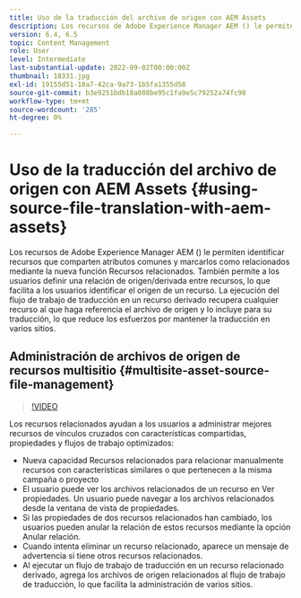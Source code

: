 ```yaml
---
title: Uso de la traducción del archivo de origen con AEM Assets
description: Los recursos de Adobe Experience Manager AEM () le permiten identificar recursos que comparten atributos comunes y marcarlos como relacionados mediante la nueva función Recursos relacionados. También permite a los usuarios definir una relación de origen/derivada entre recursos, lo que facilita a los usuarios identificar el origen de un recurso. La ejecución del flujo de trabajo de traducción en un recurso derivado recupera cualquier recurso al que haga referencia el archivo de origen y lo incluye para su traducción, lo que reduce los esfuerzos por mantener la traducción en varios sitios.
version: 6.4, 6.5
topic: Content Management
role: User
level: Intermediate
last-substantial-update: 2022-09-02T00:00:00Z
thumbnail: 18331.jpg
exl-id: 19155d51-18a7-42ca-9a73-1b5fa1355d58
source-git-commit: b3e9251bdb18a008be95c1fa9e5c79252a74fc98
workflow-type: tm+mt
source-wordcount: '285'
ht-degree: 0%

---
```


# Uso de la traducción del archivo de origen con AEM Assets {#using-source-file-translation-with-aem-assets}

Los recursos de Adobe Experience Manager AEM () le permiten identificar recursos que comparten atributos comunes y marcarlos como relacionados mediante la nueva función Recursos relacionados. También permite a los usuarios definir una relación de origen/derivada entre recursos, lo que facilita a los usuarios identificar el origen de un recurso. La ejecución del flujo de trabajo de traducción en un recurso derivado recupera cualquier recurso al que haga referencia el archivo de origen y lo incluye para su traducción, lo que reduce los esfuerzos por mantener la traducción en varios sitios.

## Administración de archivos de origen de recursos multisitio {#multisite-asset-source-file-management}

>[!VIDEO](https://video.tv.adobe.com/v/18331?quality=12&learn=on)

Los recursos relacionados ayudan a los usuarios a administrar mejores recursos de vínculos cruzados con características compartidas, propiedades y flujos de trabajo optimizados:

* Nueva capacidad Recursos relacionados para relacionar manualmente recursos con características similares o que pertenecen a la misma campaña o proyecto
* El usuario puede ver los archivos relacionados de un recurso en Ver propiedades. Un usuario puede navegar a los archivos relacionados desde la ventana de vista de propiedades.
* Si las propiedades de dos recursos relacionados han cambiado, los usuarios pueden anular la relación de estos recursos mediante la opción Anular relación.
* Cuando intenta eliminar un recurso relacionado, aparece un mensaje de advertencia si tiene otros recursos relacionados.
* Al ejecutar un flujo de trabajo de traducción en un recurso relacionado derivado, agrega los archivos de origen relacionados al flujo de trabajo de traducción, lo que facilita la administración de varios sitios.
